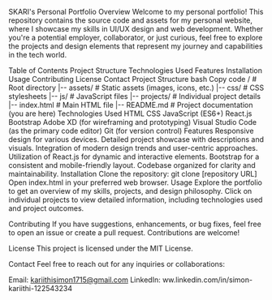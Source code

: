 SKARI's Personal Portfolio
Overview
Welcome to my personal portfolio! This repository contains the source code and assets for my personal website, where I showcase my skills in UI/UX design and web development. Whether you're a potential employer, collaborator, or just curious, feel free to explore the projects and design elements that represent my journey and capabilities in the tech world.

Table of Contents
Project Structure
Technologies Used
Features
Installation
Usage
Contributing
License
Contact
Project Structure
bash
Copy code
/                  # Root directory
|-- assets/        # Static assets (images, icons, etc.)
|-- css/           # CSS stylesheets
|-- js/            # JavaScript files
|-- projects/      # Individual project details
|-- index.html     # Main HTML file
|-- README.md      # Project documentation (you are here)
Technologies Used
HTML
CSS
JavaScript (ES6+)
React.js
Bootstrap
Adobe XD (for wireframing and prototyping)
Visual Studio Code (as the primary code editor)
Git (for version control)
Features
Responsive design for various devices.
Detailed project showcase with descriptions and visuals.
Integration of modern design trends and user-centric approaches.
Utilization of React.js for dynamic and interactive elements.
Bootstrap for a consistent and mobile-friendly layout.
Codebase organized for clarity and maintainability.
Installation
Clone the repository: git clone [repository URL]
Open index.html in your preferred web browser.
Usage
Explore the portfolio to get an overview of my skills, projects, and design philosophy. Click on individual projects to view detailed information, including technologies used and project outcomes.

Contributing
If you have suggestions, enhancements, or bug fixes, feel free to open an issue or create a pull request. Contributions are welcome!

License
This project is licensed under the MIT License.

Contact
Feel free to reach out for any inquiries or collaborations:

Email: kariithisimon1715@gmail.com
LinkedIn: ww.linkedin.com/in/simon-kariithi-122543234
